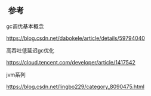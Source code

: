



##  参考

gc调优基本概念

https://blog.csdn.net/dabokele/article/details/59794040

高吞吐低延迟gc优化

https://cloud.tencent.com/developer/article/1417542

jvm系列

https://blog.csdn.net/lingbo229/category_8090475.html

